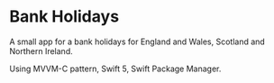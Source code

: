 # Bank Holidays 
A small app for a bank holidays for England and Wales, Scotland and Northern Ireland.

Using MVVM-C pattern, Swift 5, Swift Package Manager.
